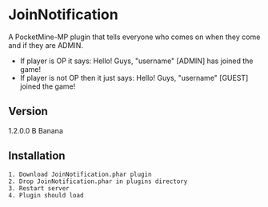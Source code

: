 JoinNotification
=========

A PocketMine-MP plugin that tells everyone who comes on when they come and if they are ADMIN.

  - If player is OP it says: Hello! Guys, "username" [ADMIN] has joined the game!
  - If player is not OP then it just says: Hello! Guys, "username" [GUEST] joined the game!

Version
----

  1.2.0.0 B Banana

Installation
--------------
    1. Download JoinNotification.phar plugin
    2. Drop JoinNotification.phar in plugins directory
    3. Restart server
    4. Plugin should load

